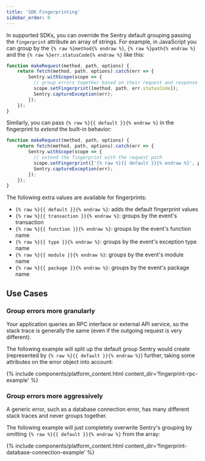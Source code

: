 ```yaml
---
title: 'SDK Fingerprinting'
sidebar_order: 0
---
```


In supported SDKs, you can override the Sentry default grouping passing the `fingerprint` attribute an array of strings. For example, in JavaScript you can group by the `{% raw %}method{% endraw %}`, `{% raw %}path{% endraw %}` and the `{% raw %}err.statusCode{% endraw %}` like this:

```javascript
function makeRequest(method, path, options) {
    return fetch(method, path, options).catch(err => {
        Sentry.withScope(scope => {
          // group errors together based on their request and response
          scope.setFingerprint([method, path, err.statusCode]);
          Sentry.captureException(err);
        });
    });
}
```

Similarly, you can pass `{% raw %}{{ default }}{% endraw %}` in the fingerprint to *extend* the built-in behavior:

```javascript
function makeRequest(method, path, options) {
    return fetch(method, path, options).catch(err => {
        Sentry.withScope(scope => {
          // extend the fingerprint with the request path
          scope.setFingerprint(['{% raw %}{{ default }}{% endraw %}', path]);
          Sentry.captureException(err);
        });
    });
}
```

The following extra values are available for fingerprints:

- `{% raw %}{{ default }}{% endraw %}`: adds the default fingerprint values
- `{% raw %}{{ transaction }}{% endraw %}`: groups by the event's transaction
- `{% raw %}{{ function }}{% endraw %}`: groups by the event's function name
- `{% raw %}{{ type }}{% endraw %}`: groups by the event's exception type name
- `{% raw %}{{ module }}{% endraw %}`: groups by the event's module name
- `{% raw %}{{ package }}{% endraw %}`: groups by the event's package name


## Use Cases

### Group errors more granularly

Your application queries an RPC interface or external API service, so the stack trace is generally the same (even if the outgoing request is very different).

The following example will split up the default group Sentry would create (represented by `{% raw %}{{ default }}{% endraw %}`) further, taking some attributes on the error object into account:

{% include components/platform_content.html content_dir='fingerprint-rpc-example' %}

### Group errors more aggressively

A generic error, such as a database connection error, has many different stack traces and never groups together.

The following example will just completely overwrite Sentry's grouping by omitting `{% raw %}{{ default }}{% endraw %}` from the array:

{% include components/platform_content.html content_dir='fingerprint-database-connection-example' %}